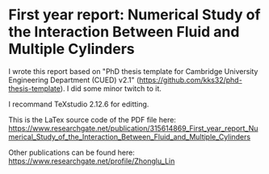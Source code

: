 # First year report: Numerical Study of the Interaction Between Fluid and Multiple Cylinders

I wrote this report based on "PhD thesis template for Cambridge University Engineering Department (CUED) v2.1" (https://github.com/kks32/phd-thesis-template). I did some minor twitch to it.

I recommand TeXstudio 2.12.6 for editting.

This is the LaTex source code of the PDF file here:
https://www.researchgate.net/publication/315614869_First_year_report_Numerical_Study_of_the_Interaction_Between_Fluid_and_Multiple_Cylinders

Other publications can be found here: https://www.researchgate.net/profile/Zhonglu_Lin

